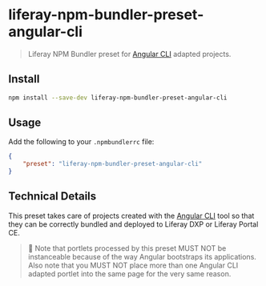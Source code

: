 # liferay-npm-bundler-preset-angular-cli

> Liferay NPM Bundler preset for [Angular CLI](https://cli.angular.io/) adapted projects.

## Install

```sh
npm install --save-dev liferay-npm-bundler-preset-angular-cli
```

## Usage

Add the following to your `.npmbundlerrc` file:

```json
{
	"preset": "liferay-npm-bundler-preset-angular-cli"
}
```

## Technical Details

This preset takes care of projects created with the [Angular CLI](https://cli.angular.io/) tool so that they can be correctly bundled and deployed to Liferay DXP or Liferay Portal CE.

> 👀 Note that portlets processed by this preset MUST NOT be instanceable because of the way Angular bootstraps its applications. Also note that you MUST NOT place more than one Angular CLI adapted portlet into the same page for the very same reason.
